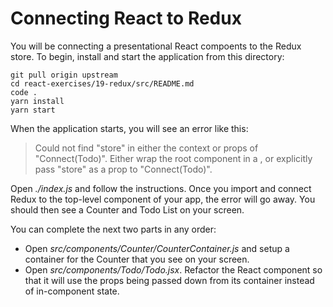 # Connecting React to Redux

You will be connecting a presentational React compoents to the Redux store. To begin, install and start the application from this directory:

```shell
git pull origin upstream
cd react-exercises/19-redux/src/README.md
code .
yarn install
yarn start
```

When the application starts, you will see an error like this:

> Could not find "store" in either the context or props of "Connect(Todo)". Either wrap the root component in a <Provider>, or explicitly pass "store" as a prop to "Connect(Todo)".

Open _./index.js_ and follow the instructions. Once you import and connect Redux to the top-level component of your app, the error will go away. You should then see a Counter and Todo List on your screen.

You can complete the next two parts in any order:

- Open _src/components/Counter/CounterContainer.js_ and setup a container for the Counter that you see on your screen.
- Open _src/components/Todo/Todo.jsx_. Refactor the React component so that it will use the props being passed down from its container instead of in-component state.
